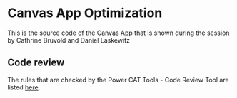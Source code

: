 # Canvas App Optimization
This is the source code of the Canvas App that is shown during the session by Cathrine Bruvold and Daniel Laskewitz


## Code review

The rules that are checked by the Power CAT Tools - Code Review Tool are listed [here](./rules/README.md).
